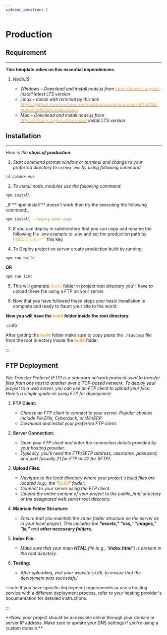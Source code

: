 ```yaml
---
sidebar_position: 2
---
```


# Production

<div className="mb-5"></div>

## Requirement

<hr />

**This template relies on this essential dependencies.**

1. _NodeJS_

   - _Windows – Download and install node.js from [<font color="#FAA938">https://nodejs.org/en/</font>](https://nodejs.org/en/) Install latest LTS version_
   - _Linux – Install with terminal by this link [<font color="#FAA938">https://github.com/nodesource/distributions/blob/master/README.md#installation-instructions</font>](https://github.com/nodesource/distributions/blob/master/README.md#installation-instructions)_
   - _Mac – Download and install node.js from [<font color="#FAA938">https://nodejs.org/en/download/</font>](https://nodejs.org/en/download/) install LTS version_

<div className="mb-5"></div>

## Installation
<hr/>

<div className="border-bottom border-dark mb-4"></div>

_Here is the **steps of production**:_



1. _Start command prompt window or terminal and change to your preferred directory to `coinex-vue` by using following command:_

```bash
cd coinex-vue
```

2. _To install node_modules use the following command:_

```bash
npm install
```

<div className="ms-3">
_If <span className="ms-2 me-1">**`npm install`**</span> doesn't work then try the executing the following command:_
</div>

```bash
npm install --legacy-peer-deps
```

3. If you can deploy in subdirectory first you can copy and rename the following file .env.example to .env and set the production path by <font color="#FAA938">PUBLIC_URL=""</font> this key.

4. To Deploy project on server create production build by running:
```
npm run build
```

**OR**

```html
npm run lint
```

5. This will generate <font color="#FAA938">/build</font>  folder in project root directory you'll have to upload these file using a FTP on your server.

6. Now that you have followed these steps your basic installation is complete and ready to flaunt your site to the world.

**Now you will have the <font color="#FAA938">build</font> folder inside the root directory.**

:::info

   After getting the <font color="#FAA938">**build**</font> folder make sure to copy paste the `.htaccess` file from the root directory inside the <font color="#FAA938">**build**</font> folder.

:::


<div className="mb-5"></div>

## FTP Deployment

<div className="border-bottom border-dark mb-4"></div>

_File Transfer Protocol (FTP) is a standard network protocol used to transfer files from one host to another over a TCP-based network. To deploy your project to a web server, you can use an FTP client to upload your files. Here's a simple guide on using FTP for deployment:_

1. **FTP Client:**
   - _Choose an FTP client to connect to your server. Popular choices include FileZilla, Cyberduck, or WinSCP._
   - _Download and install your preferred FTP client._

2. **Server Connection:**
   - _Open your FTP client and enter the connection details provided by your hosting provider._
   - _Typically, you'll need the FTP/SFTP address, username, password, and port (usually 21 for FTP or 22 for SFTP)._

3. **Upload Files:**
   - _Navigate to the local directory where your project's build files are located (e.g., the "**<font color="#FAA938">build</font>**" folder)._
   - _Connect to your server using the FTP client._
   - _Upload the entire content of your project to the public_html directory or the designated web server root directory._

4. **Maintain Folder Structure:**
   - _Ensure that you maintain the same folder structure on the server as in your local project. This includes the **"assets,"** **"css,"** **"images,"** **"js,"** and **other necessary folders.**_

5. **Index File:**
   - _Make sure that your main **HTML** file (e.g., "**index.html**") is present in the root directory._

6. **Testing:**
   - _After uploading, visit your website's URL to ensure that the deployment was successful._

:::note
 If you have specific deployment requirements or use a hosting service with a different deployment process, refer to your hosting provider's documentation for detailed instructions.

:::

<div className="mt-5">
**Now, your project should be accessible online through your domain or server IP address. Make sure to update your DNS settings if you're using a custom domain.**
</div>

<div className="mb-5"></div>
